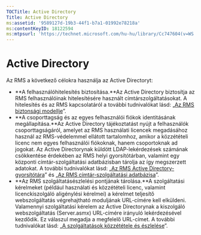 ```yaml
---
TOCTitle: Active Directory
Title: Active Directory
ms:assetid: '9589127d-19b3-44f1-b7a1-01992e78218a'
ms:contentKeyID: 18122594
ms:mtpsurl: 'https://technet.microsoft.com/hu-hu/library/Cc747604(v=WS.10)'
---
```


Active Directory
================

Az RMS a következő célokra használja az Active Directoryt:

-   **A felhasználóhitelesítés biztosítása.**Az Active Directory biztosítja az RMS felhasználóinak hitelesítésére használt címtárszolgáltatásokat. A hitelesítés és az RMS kapcsolatáról a további tudnivalókat lásd: „[Az RMS biztonsági modellje](https://technet.microsoft.com/665db831-366d-4dca-9bb3-cc2912481fe1)”.
-   **A csoporttagság és az egyes felhasználói fiókok identitásának megállapítása.**Az Active Directory tájékoztatást nyújt a felhasználók csoporttagságáról, amelyet az RMS használati licencek megadásához használ az RMS-védelemmel ellátott tartalomhoz, amikor a közzétételi licenc nem egyes felhasználói fiókoknak, hanem csoportoknak ad jogokat. Az Active Directorynak küldött LDAP-lekérdezések számának csökkentése érdekében az RMS helyi gyorsítótárban, valamint egy központi címtár-szolgáltatási adatbázisban tárolja az így megszerzett adatokat. A további tudnivalókat lásd: „[Az RMS Active Directory-gyorsítótára](https://technet.microsoft.com/c721a2eb-2fe9-4346-b426-3cc169b97265)” és „[Az RMS címtár-szolgáltatási adatbázisa](https://technet.microsoft.com/6f6b8586-5d17-4a40-94a3-4dc738195301)”.
-   **Az RMS szolgáltatásészlelési pontjának tárolása.**A szolgáltatási kérelmeket (például használati és közzétételi licenc, valamint licenckiszolgáló aligénylési kérelmei) a kérelmet teljesítő webszolgáltatás végrehajtható moduljának URL-címére kell elküldeni. Valamennyi szolgáltatási kérelem az Active Directorynak a kiszolgáló webszolgáltatás (Server.asmx) URL-címére irányuló lekérdezésével kezdődik. Ez válaszul megadja a megfelelő URL-címet. A további tudnivalókat lásd: „[A szolgáltatások közzététele és észlelése](https://technet.microsoft.com/336c0d55-fd7f-4aa9-b3e6-bfd6565b1086)”.
